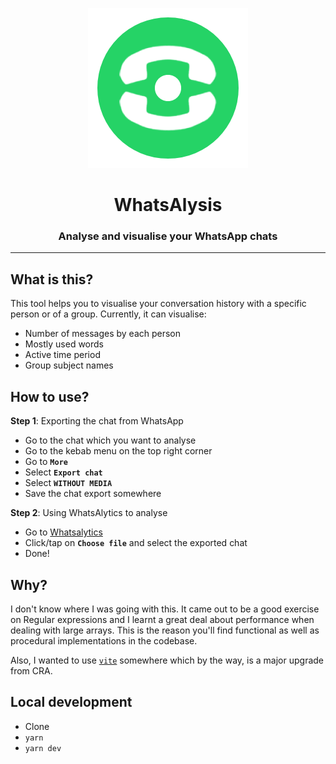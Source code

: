 <center>

![WhatsAlysis](./src/favicon.png)
# WhatsAlysis
### Analyse and visualise your WhatsApp chats

</center>

----

## What is this?

This tool helps you to visualise your conversation history with a specific person or of a group. Currently, it can visualise:

- Number of messages by each person
- Mostly used words
- Active time period
- Group subject names

## How to use?

**Step 1**: Exporting the chat from WhatsApp
 - Go to the chat which you want to analyse
 - Go to the kebab menu on the top right corner
 - Go to **`More`**
 - Select **`Export chat`**
 - Select **`WITHOUT MEDIA`**
 - Save the chat export somewhere

**Step 2**: Using WhatsAlytics to analyse
 - Go to [Whatsalytics](https://waal.vercel.app/)
 - Click/tap on **`Choose file`** and select the exported chat
 - Done!

## Why?

I don't know where I was going with this. It came out to be a good exercise on Regular expressions and I learnt a great deal about performance when dealing with large arrays. This is the reason you'll find functional as well as procedural implementations in the codebase. 

Also, I wanted to use [`vite`](https://vitejs.dev) somewhere which by the way, is a major upgrade from CRA.

## Local development

- Clone
- `yarn`
- `yarn dev`